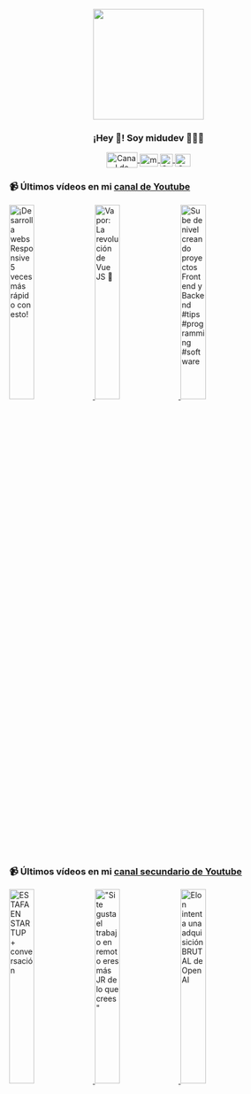 <p align="center" width="300">
   <img align="center" width="200" src="https://user-images.githubusercontent.com/1561955/106762302-fda9de00-6635-11eb-99be-3ef744e60c0e.png" />
   <h3 align="center">¡Hey 👋! Soy midudev 👨🏻‍💻</h3>
</p>

<p align="center">
   <a href="https://twitch.tv/midudev" target="blank">
    <img align="center" src="https://upload.wikimedia.org/wikipedia/commons/c/ce/Twitch_logo_2019.svg" alt="Canal de Twitch de midudev" height="28px" width="56px" />
  </a>
  <span style="width: 8px;"> </span>
   <a href="https://youtube.com/midudev" target="blank">
    <img align="center" src="https://upload.wikimedia.org/wikipedia/commons/0/09/YouTube_full-color_icon_%282017%29.svg" alt="midudev" height="23px" width="33px" />
  </a>
  <span style="width: 8px;"> </span>
  <a href="https://instagram.com/midu.dev" target="blank">
    <img align="center" src="https://upload.wikimedia.org/wikipedia/commons/e/e7/Instagram_logo_2016.svg" alt="Canal de Instagram de midu.dev" height="23px" width="23px" />
  </a>
  <span style="width: 8px;"> </span>
  <a href="https://twitter.com/midudev" target="blank">
    <img align="center" src="https://upload.wikimedia.org/wikipedia/commons/thumb/6/6f/Logo_of_Twitter.svg/2491px-Logo_of_Twitter.svg.png" alt="Canal de Twitter de midudev" height="23px" width="28px" />
  </a>
</p>

### 📹 Últimos vídeos en mi [canal de Youtube](https://youtube.com/midudev?sub_confirmation=1)

<a href='https://youtu.be/sGsNPJGSE_Q' target='_blank'>
  <img width='30%' src='https://img.youtube.com/vi/sGsNPJGSE_Q/mqdefault.jpg' alt='¡Desarrolla webs Responsive 5 veces más rápido con esto!' />
</a>
<a href='https://youtu.be/OHgSb6Z5tks' target='_blank'>
  <img width='30%' src='https://img.youtube.com/vi/OHgSb6Z5tks/mqdefault.jpg' alt='Vapor: La revolución de Vue JS 🤯' />
</a>
<a href='https://youtu.be/QIVMWwkOHow' target='_blank'>
  <img width='30%' src='https://img.youtube.com/vi/QIVMWwkOHow/mqdefault.jpg' alt='Sube de nivel creando proyectos Frontend y Backend #tips #programming #software' />
</a>

### 📹 Últimos vídeos en mi [canal secundario de Youtube](https://youtube.com/midulive?sub_confirmation=1)

<a href='https://youtu.be/uKlNMW2QCng' target='_blank'>
  <img width='30%' src='https://img.youtube.com/vi/uKlNMW2QCng/mqdefault.jpg' alt='ESTAFA EN STARTUP + conversación' />
</a>
<a href='https://youtu.be/KSIj-AyrDOk' target='_blank'>
  <img width='30%' src='https://img.youtube.com/vi/KSIj-AyrDOk/mqdefault.jpg' alt='"Si te gusta el trabajo en remoto eres más JR de lo que crees"' />
</a>
<a href='https://youtu.be/c-KV2t_uEyE' target='_blank'>
  <img width='30%' src='https://img.youtube.com/vi/c-KV2t_uEyE/mqdefault.jpg' alt='Elon intenta una adquisición BRUTAL de OpenAI' />
</a>